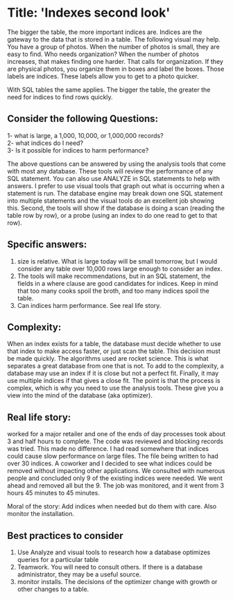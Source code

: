 # Title: 'Indexes second look'

The bigger the table, the more important indices are. Indices are the gateway to the data that is stored in a table. The following visual may help. You have a group of photos. When the number of photos is small, they are easy to find. Who needs organization?  When the number of photos increases, that makes finding one harder. That calls for organization. If they are physical photos, you organize them in boxes and label the boxes. Those labels are indices. These labels allow you to get to a photo quicker.  

With SQL tables the same applies.  The bigger the table, the greater the need for indices to find rows quickly.

## Consider the following Questions:  
1- what is large, a 1,000, 10,000, or 1,000,000 records?  
2- what indices do I need?  
3- Is it possible for indices to harm performance? 

The above questions can be answered by using the analysis tools that come with most any database. These tools will review the performance of any SQL statement. You can also use ANALYZE in SQL statements to help with answers. I prefer to use visual tools that graph out what is occurring when a statement is run. The database engine may break down one SQL statement into multiple statements and the visual tools do an excellent job showing this. Second, the tools will show if the database is doing a scan (reading the table row by row), or a probe (using an index to do one read to get to that row). 

## Specific answers:
1. size is relative. What is large today will be small tomorrow, but I would consider any table over 10,000 rows large enough to consider an index.  
2. The tools will make recommendations, but in an SQL statement, the fields in a where clause are good candidates for indices. Keep in mind that too many cooks spoil the broth, and too many indices spoil the table.  
3. Can indices harm performance. See real life story.  

## Complexity: 
When an index exists for a table, the database must decide whether to use that index to make access faster, or just scan the table. This decision must be made quickly. The algorithms used are rocket science. This is what separates a great database from one that is not. To add to the complexity, a database may use an index if it is close but not a perfect fit. Finally, it may use multiple indices if that gives a close fit. The point is that the process is complex, which is why you need to use the analysis tools. These give you a view into the mind of the database (aka optimizer). 

## Real life story: 

 worked for a major retailer and one of the ends of day processes took about 3 and half hours to complete.  The code was reviewed and blocking records was tried.  This made no difference. I had read somewhere that indices could cause slow performance on large files.  The file being written to had over 30 indices.  A coworker and I decided to see what indices could be removed without impacting other applications.  We consulted with numerous people and concluded only 9 of the existing indices were needed.  We went ahead and removed all but the 9.  The job was monitored, and it went from 3 hours 45 minutes to 45 minutes.  

 Moral of the story: Add indices when needed but do them with care.  Also monitor the installation.    

## Best practices to consider
1. Use Analyze and visual tools to research how a database optimizes queries for a particular table  
2. Teamwork. You will need to consult others. If there is a database administrator, they may be a useful source.  
3. monitor installs. The decisions of the optimizer change with growth or other changes to a table.  

